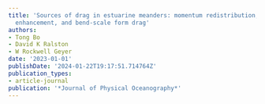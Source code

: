 ```yaml
---
title: 'Sources of drag in estuarine meanders: momentum redistribution, bottom stress
  enhancement, and bend-scale form drag'
authors:
- Tong Bo
- David K Ralston
- W Rockwell Geyer
date: '2023-01-01'
publishDate: '2024-01-22T19:17:51.714764Z'
publication_types:
- article-journal
publication: '*Journal of Physical Oceanography*'
---
```

